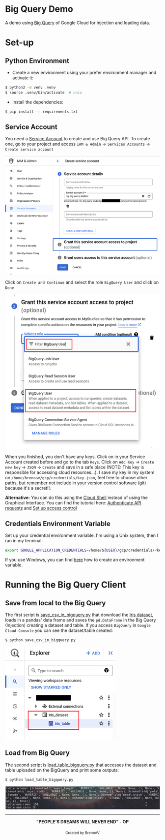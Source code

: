 # Big Query Demo

A demo using [Big Query](https://cloud.google.com/bigquery/docs) of Google Cloud for injection and loading data.

# Set-up

## Python Environment

- Create a new environment using your prefer environment manager and activate it:
 
```bash
$ python3 -m venv .venv
$ source .venv/bin/activate  # unix
```

- Install the dependencies:

```bash
$ pip install -r requirements.txt
```

## Service Account

You need a [Service Account](https://cloud.google.com/iam/docs/service-account-overview) to create and use Big Query API. To create one, go to your project and access `IAM & Admin` &rarr; `Services Accounts` &rarr; `Create service account`

![Account Services Creation Example](src/imgs/account-services-creation.png)

Click on `Create and Continue` and select the role `BigQuery User` and click on `Done`

![Select Role Account Services](src/imgs/select-role-bigquery.png)

When you finished, you don't have any keys. Click on in your Service Account created before and go to the tab `Keys`. Click on `Add Key` &rarr; `Create new key` &rarr; `JSON` &rarr; `Create` and save in a safe place (NOTE: This key is responsible for accessing cloud resources...). I save my key in my system on `/home/brenoav/gcp/credentials/key.json`, feel free to choose other paths, but remember not include in your version control software (git) because it's a secret!!.


**Alternative:** You can do this using the [Cloud Shell](https://cloud.google.com/shell) instead of using the Graphical Interface. You can find the tutorial here: [Authenticate API requests](https://codelabs.developers.google.com/codelabs/cloud-bigquery-python#3) and [Set up access control](https://codelabs.developers.google.com/codelabs/cloud-bigquery-python#4)

## Credentials Environment Variable

Set up your credential environment variable. I'm using a Unix system, then I ran in my terminal:

```bash
export GOOGLE_APPLICATION_CREDENTIALS=/home/${USER}/gcp/credentials/<key_name>.json
```

If you use Windows, you can find [here](https://learn.microsoft.com/en-us/windows-server/administration/windows-commands/set_1) how to create an environment variable.

# Running the Big Query Client

## Save from local to the Big Query

The first script is [save_csv_in_bigquery.py](./save_csv_in_bigquery.py) that download the [Iris dataset](https://en.wikipedia.org/wiki/Iris_flower_data_set), loads in a pandas' data frame and saves the `pd.DataFrame` in the Big Query (Injection) creating a dataset and table. If you access `BigQuery` in `Google Cloud Console` you can see the dataset/table created:

```bash
$ python save_csv_in_bigquery.py
```

![Dataset and table created by the script](src/imgs/bigquery-table.png)

## Load from Big Query

The second script is [load_table_bigquery.py](./load_table_bigquery.py) that accesses the dataset and table uploaded on the BigQuery and print some outputs:

```bash
$ python load_table_bigquery.py
```

![Loading the table from BigQuery](src/imgs/load-bigquery.png)

---
<div align="center">
  <strong>"PEOPLE'S DREAMS WILL NEVER END" - OP</strong>
</div>
<p align="center">
  <sub>Created by BrenoAV</sub>
</p>